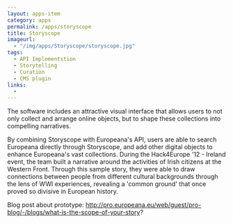 ```yaml
---
layout: apps-item
category: apps
permalink: /apps/storyscope
title: Storyscope
imageurl:
  - "/img/apps/Storyscope/storyscope.jpg"
tags:
  - API Implementstion
  - Storytelling
  - Curation
  - CMS plugin
links:
  - 
---
```


The software includes an attractive visual interface that allows users to not only collect and arrange online objects, but to shape these collections into compelling narratives.

By combining Storyscope with Europeana's API, users are able to search Europeana directly through Storyscope, and add other digital objects to enhance Europeana's vast collections. During the  Hack4Europe '12 - Ireland event, the team built a narrative around the activities of Irish citizens at the Western Front. Through this sample story, they were able to draw connections between people from different cultural backgrounds through the lens of WWI experiences, revealing a 'common ground' that once proved so divisive in European history.

Blog post about prototype: http://pro.europeana.eu/web/guest/pro-blog/-/blogs/what-is-the-scope-of-your-story?
